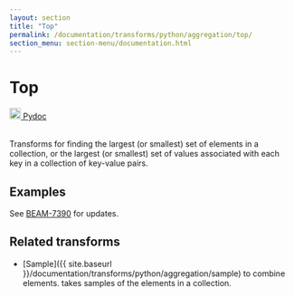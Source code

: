 ```yaml
---
layout: section
title: "Top"
permalink: /documentation/transforms/python/aggregation/top/
section_menu: section-menu/documentation.html
---
```

<!--
Licensed under the Apache License, Version 2.0 (the "License");
you may not use this file except in compliance with the License.
You may obtain a copy of the License at

http://www.apache.org/licenses/LICENSE-2.0

Unless required by applicable law or agreed to in writing, software
distributed under the License is distributed on an "AS IS" BASIS,
WITHOUT WARRANTIES OR CONDITIONS OF ANY KIND, either express or implied.
See the License for the specific language governing permissions and
limitations under the License.
-->
# Top
<table align="left">
    <a target="_blank" class="button"
        href="https://beam.apache.org/releases/pydoc/2.12.0/apache_beam.transforms.combiners.html?#apache_beam.transforms.combiners.Top">
      <img src="https://beam.apache.org/images/logos/sdks/python.png" width="20px" height="20px" />
      Pydoc
    </a>
</table>
<br>
Transforms for finding the largest (or smallest) set of elements in
a collection, or the largest (or smallest) set of values associated
with each key in a collection of key-value pairs.

## Examples
See [BEAM-7390](https://issues.apache.org/jira/browse/BEAM-7390) for updates. 

## Related transforms 
* [Sample]({{ site.baseurl }}/documentation/transforms/python/aggregation/sample) to combine elements. takes samples of the elements in a collection.